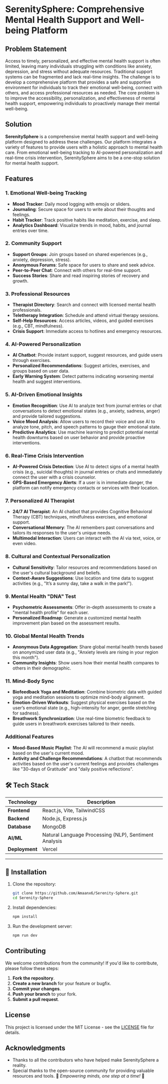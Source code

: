 # SerenitySphere: Comprehensive Mental Health Support and Well-being Platform

## Problem Statement

Access to timely, personalized, and effective mental health support is often limited, leaving many individuals struggling with conditions like anxiety, depression, and stress without adequate resources. Traditional support systems can be fragmented and lack real-time insights. The challenge is to develop a comprehensive platform that provides a safe and supportive environment for individuals to track their emotional well-being, connect with others, and access professional resources as needed. The core problem is to improve the accessibility, personalization, and effectiveness of mental health support, empowering individuals to proactively manage their mental well-being.

## Solution

**SerenitySphere** is a comprehensive mental health support and well-being platform designed to address these challenges. Our platform integrates a variety of features to provide users with a holistic approach to mental health care. From emotional well-being tracking to AI-powered personalization and real-time crisis intervention, SerenitySphere aims to be a one-stop solution for mental health support.

## Features

### 1. Emotional Well-being Tracking
- **Mood Tracker**: Daily mood logging with emojis or sliders.
- **Journaling**: Secure space for users to write about their thoughts and feelings.
- **Habit Tracker**: Track positive habits like meditation, exercise, and sleep.
- **Analytics Dashboard**: Visualize trends in mood, habits, and journal entries over time.

### 2. Community Support
- **Support Groups**: Join groups based on shared experiences (e.g., anxiety, depression, stress).
- **Anonymous Forums**: Safe space for users to share and seek advice.
- **Peer-to-Peer Chat**: Connect with others for real-time support.
- **Success Stories**: Share and read inspiring stories of recovery and growth.

### 3. Professional Resources
- **Therapist Directory**: Search and connect with licensed mental health professionals.
- **Teletherapy Integration**: Schedule and attend virtual therapy sessions.
- **Self-Help Resources**: Access articles, videos, and guided exercises (e.g., CBT, mindfulness).
- **Crisis Support**: Immediate access to hotlines and emergency resources.

### 4. AI-Powered Personalization
- **AI Chatbot**: Provide instant support, suggest resources, and guide users through exercises.
- **Personalized Recommendations**: Suggest articles, exercises, and groups based on user data.
- **Early Warning System**: Detect patterns indicating worsening mental health and suggest interventions.

### 5. AI-Driven Emotional Insights
- **Emotion Recognition**: Use AI to analyze text from journal entries or chat conversations to detect emotional states (e.g., anxiety, sadness, anger) and provide tailored suggestions.
- **Voice Mood Analysis**: Allow users to record their voice and use AI to analyze tone, pitch, and speech patterns to gauge their emotional state.
- **Predictive Analytics**: Use machine learning to predict potential mental health downturns based on user behavior and provide proactive interventions.

### 6. Real-Time Crisis Intervention
- **AI-Powered Crisis Detection**: Use AI to detect signs of a mental health crisis (e.g., suicidal thoughts) in journal entries or chats and immediately connect the user with a crisis counselor.
- **GPS-Based Emergency Alerts**: If a user is in immediate danger, the platform can notify emergency contacts or services with their location.

### 7. Personalized AI Therapist
- **24/7 AI Therapist**: An AI chatbot that provides Cognitive Behavioral Therapy (CBT) techniques, mindfulness exercises, and emotional support.
- **Conversational Memory**: The AI remembers past conversations and tailors its responses to the user's unique needs.
- **Multimodal Interaction**: Users can interact with the AI via text, voice, or even video.

### 8. Cultural and Contextual Personalization
- **Cultural Sensitivity**: Tailor resources and recommendations based on the user's cultural background and beliefs.
- **Context-Aware Suggestions**: Use location and time data to suggest activities (e.g., "It’s a sunny day, take a walk in the park!").

### 9. Mental Health "DNA" Test
- **Psychometric Assessments**: Offer in-depth assessments to create a "mental health profile" for each user.
- **Personalized Roadmap**: Generate a customized mental health improvement plan based on the assessment results.

### 10. Global Mental Health Trends
- **Anonymous Data Aggregation**: Share global mental health trends based on anonymized user data (e.g., "Anxiety levels are rising in your region this month").
- **Community Insights**: Show users how their mental health compares to others in their demographic.

### 11. Mind-Body Sync
- **Biofeedback Yoga and Meditation**: Combine biometric data with guided yoga and meditation sessions to optimize mind-body alignment.
- **Emotion-Driven Workouts**: Suggest physical exercises based on the user’s emotional state (e.g., high-intensity for anger, gentle stretching for sadness).
- **Breathwork Synchronization**: Use real-time biometric feedback to guide users in breathwork exercises tailored to their needs.

### Additional Features
- **Mood-Based Music Playlist**: The AI will recommend a music playlist based on the user's current mood.
- **Activity and Challenge Recommendations**: A chatbot that recommends activities based on the user's current feelings and provides challenges like "30-days of Gratitude" and "daily positive reflections".

## 🛠 Tech Stack  
| Technology | Description |
|------------|-------------|
| **Frontend** | React.js, Vite, TailwindCSS |
| **Backend** | Node.js, Express.js |
| **Database** | MongoDB |
| **AI/ML** | Natural Language Processing (NLP), Sentiment Analysis |
| **Deployment** | Vercel |

---

## 📌 Installation  

1. Clone the repository:
   ```bash
   git clone https://github.com/Amaanx6/Serenity-Sphere.git  
   cd Serenity-Sphere  

3. Install dependencies:
   ```bash  
   npm install  

5. Run the development server:
   ```bash  
   npm run dev 

## Contributing

We welcome contributions from the community! If you'd like to contribute, please follow these steps:

1. **Fork the repository**.
2. **Create a new branch** for your feature or bugfix.
3. **Commit your changes**.
4. **Push your branch** to your fork.
5. **Submit a pull request**.

## License

This project is licensed under the MIT License - see the [LICENSE](LICENSE) file for details.

## Acknowledgments

- Thanks to all the contributors who have helped make SerenitySphere a reality.
- Special thanks to the open-source community for providing valuable resources and tools.
💙 *Empowering minds, one step at a time!* 🚀  
